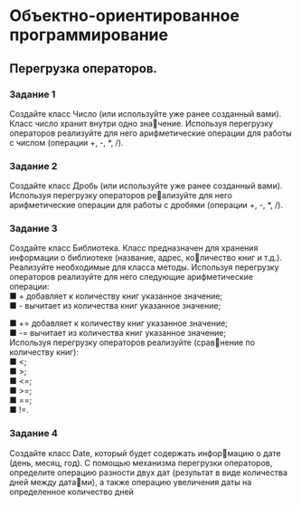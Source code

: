 # Объектно-ориентированное программирование
##  Перегрузка операторов. 
### Задание 1
Создайте класс Число (или используйте уже ранее 
созданный вами). Класс число хранит внутри одно значение. Используя перегрузку операторов реализуйте для 
него арифметические операции для работы с числом 
(операции +, -, *, /).
### Задание 2
Создайте класс Дробь (или используйте уже ранее 
созданный вами). Используя перегрузку операторов реализуйте для него арифметические операции для работы 
с дробями (операции +, -, *, /).
### Задание 3
Создайте класс Библиотека. Класс предназначен для 
хранения информации о библиотеке (название, адрес, количество книг и т.д.). Реализуйте необходимые для класса 
методы. Используя перегрузку операторов реализуйте для 
него следующие арифметические операции: <br/>
■ + добавляет к количеству книг указанное значение; <br/>
■ - вычитает из количества книг указанное значение; <br/>

■ += добавляет к количеству книг указанное значение;  <br/>
■ -= вычитает из количества книг указанное значение;  <br/>
Используя перегрузку операторов реализуйте (сравнение по количеству книг): <br/>
■ <;  <br/>
■ >;  <br/>
■ <=; <br/>
■ >=; <br/>
■ ==; <br/>
■ !=. <br/>
### Задание 4
Создайте класс Date, который будет содержать информацию о дате (день, месяц, год). С помощью механизма 
перегрузки операторов, определите операцию разности 
двух дат (результат в виде количества дней между датами), а также операцию увеличения даты на определенное 
количество дней
